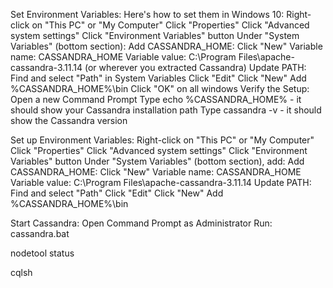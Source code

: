 Set Environment Variables:
Here's how to set them in Windows 10:
Right-click on "This PC" or "My Computer"
Click "Properties"
Click "Advanced system settings"
Click "Environment Variables" button
Under "System Variables" (bottom section):
Add CASSANDRA_HOME:
Click "New"
Variable name: CASSANDRA_HOME
Variable value: C:\Program Files\apache-cassandra-3.11.14 (or wherever you extracted Cassandra)
Update PATH:
Find and select "Path" in System Variables
Click "Edit"
Click "New"
Add %CASSANDRA_HOME%\bin
Click "OK" on all windows
Verify the Setup:
Open a new Command Prompt
Type echo %CASSANDRA_HOME% - it should show your Cassandra installation path
Type cassandra -v - it should show the Cassandra version










Set up Environment Variables:
Right-click on "This PC" or "My Computer"
Click "Properties"
Click "Advanced system settings"
Click "Environment Variables" button
Under "System Variables" (bottom section), add:
Add CASSANDRA_HOME:
Click "New"
Variable name: CASSANDRA_HOME
Variable value: C:\Program Files\apache-cassandra-3.11.14
Update PATH:
Find and select "Path"
Click "Edit"
Click "New"
Add %CASSANDRA_HOME%\bin



Start Cassandra:
Open Command Prompt as Administrator
Run: cassandra.bat


nodetool status


cqlsh

